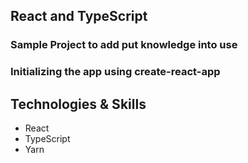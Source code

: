 ## React and TypeScript

### Sample Project to add put knowledge into use

### Initializing the app using create-react-app

## Technologies & Skills

- React
- TypeScript
- Yarn
